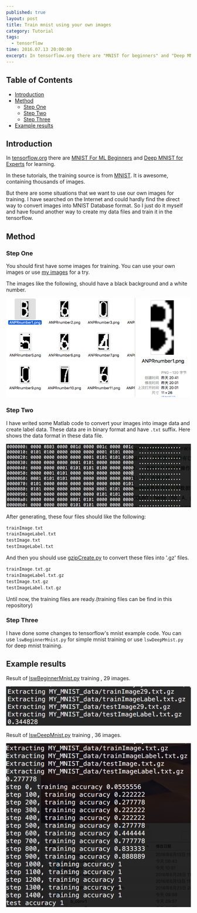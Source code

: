 ```yaml
---
published: true
layout: post
title: Train mnist using your own images
category: Tutorial
tags: 
  - tensorflow
time: 2016.07.13 20:00:00
excerpt: In tensorflow.org there are "MNIST for beginners" and "Deep MNIST for experts" for learning. In these tutorials, the training source is from MNIST. It is awesome, containing thousands of images. But there are some situations that we want to use our own images for training...
---
```

<!-- lsw toc mark1. Do not remove this comment so that lsw_toc can update TOC correctly. -->

## Table of Contents
- [Introduction](#introduction)
- [Method](#method)
    - [Step One](#step-one)
    - [Step Two](#step-two)
    - [Step Three](#step-three)
- [Example results](#example-results)

<!-- lsw toc mark2. Do not remove this comment so that lsw_toc can update TOC correctly. -->

## Introduction

In [tensorflow.org](http://www.tensorflow.org) there are [MNIST For ML Beginners](https://www.tensorflow.org/versions/r0.9/tutorials/mnist/beginners/index.html) and [Deep MNIST for Experts](https://www.tensorflow.org/versions/r0.9/tutorials/mnist/pros/index.html) for learning. 

In these tutorials, the training source is from [MNIST](http://yann.lecun.com/exdb/mnist/). It is awesome, containing thousands of images.

But there are some situations that we want to use our own images for training. I have searched on the Internet and could hardly find the direct way to convert images into MNIST Database format. So I just do it myself and have found another way to create my data files and train it in the tensorflow.

## Method

### Step One

You should first have some images for training. You can use your own images or use [my images](https://github.com/LinShiwei/TensorflowLearning/tree/master/trainYourOwnMnist/numberImage) for a try. 

The images like the following, should have a black background and a white number.

![image](https://raw.githubusercontent.com/LinShiwei/TensorflowLearning/master/trainYourOwnMnist/introductionImage/imageSample.png)

### Step Two

I have writed some Matlab code to convert your images into image data and create label data. These data are in binary format and have `.txt` suffix. Here shows the data format in these data file.

![image](https://raw.githubusercontent.com/LinShiwei/TensorflowLearning/master/trainYourOwnMnist/introductionImage/dataFormat.png)

After generating, these four files should like the following:

```swift
trainImage.txt
trainImageLabel.txt
testImage.txt
testImageLabel.txt
```

And then you should use [gzipCreate.py](https://github.com/LinShiwei/TensorflowLearning/blob/master/trainYourOwnMnist/gzipCreate.py) to convert these files into '.gz' files.

```swift
trainImage.txt.gz
trainImageLabel.txt.gz
testImage.txt.gz
testImageLabel.txt.gz
```

Until now, the training files are ready.(training files can be find in this repository)

### Step Three

I have done some changes to tensorflow's mnist example code. You can use `lswBeginnerMnist.py` for simple mnist training or use `lswDeepMnist.py` for deep mnist training.

## Example results

Result of [lswBeginnerMnist.py](https://github.com/LinShiwei/TensorflowLearning/blob/master/trainYourOwnMnist/lswBeginnerMnist.py) training , 29 images.

![image](https://raw.githubusercontent.com/LinShiwei/TensorflowLearning/master/trainYourOwnMnist/introductionImage/beginnerMnistTrainingResult.png)

Result of [lswDeepMnist.py](https://github.com/LinShiwei/TensorflowLearning/blob/master/trainYourOwnMnist/lswDeepMnist.py) training , 36 images.

![image](https://raw.githubusercontent.com/LinShiwei/TensorflowLearning/master/trainYourOwnMnist/introductionImage/deepMnistTrainingResult.png)


